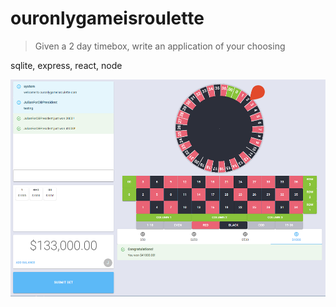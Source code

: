 # ouronlygameisroulette

> Given a 2 day timebox, write an application of your choosing

sqlite, express, react, node

![image](ouronlygameisroulette.small.png)
